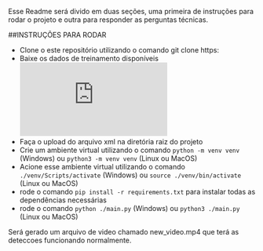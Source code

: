 Esse Readme será divido em duas seções, uma primeira de instruções para rodar o projeto e outra para responder as perguntas técnicas.



##INSTRUÇÕES PARA RODAR

- Clone o este repositório utilizando o comando git clone https:
- Baixe os dados de treinamento disponíveis ![neste link](https://github.com/opencv/opencv/blob/master/data/haarcascades/haarcascade_frontalface_alt.xml)
- Faça o upload do arquivo xml na diretória raiz do projeto
- Crie um ambiente virtual utilizando o comando ```python -m venv venv``` (Windows) ou ```python3 -m venv venv``` (Linux ou MacOS)
- Acione esse ambiente virtual utilizando o comando ```./venv/Scripts/activate``` (Windows) ou ```source ./venv/bin/activate ``` (Linux ou MacOS)
- rode o comando ```pip install -r requirements.txt``` para instalar todas as dependências necessárias
- rode o comando ```python ./main.py``` (Windows) ou ```python3 ./main.py``` (Linux ou MacOS)

Será gerado um arquivo de video chamado new_video.mp4 que terá as deteccoes funcionando normalmente.



